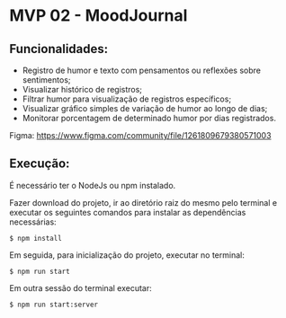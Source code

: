 # MVP 02 - MoodJournal 


## Funcionalidades:

* Registro de humor e texto com pensamentos ou reflexões sobre sentimentos;
* Visualizar histórico de registros;
* Filtrar humor para visualização de registros específicos; 
* Visualizar gráfico simples de variação de humor ao longo de dias;
* Monitorar porcentagem de determinado humor por dias registrados.

Figma: https://www.figma.com/community/file/1261809679380571003

## Execução: 

É necessário ter o NodeJs ou npm instalado.

Fazer download do projeto, ir ao diretório raiz do mesmo pelo terminal e executar os seguintes comandos para instalar as dependências necessárias: 

```
$ npm install
```

Em seguida, para inicialização do projeto, executar no terminal: 
```
$ npm run start
```

Em outra sessão do terminal executar:
```
$ npm run start:server
```

